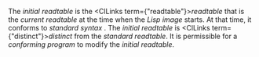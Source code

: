  



The *initial readtable* is the <ClLinks  term={"readtable"}><i>readtable</i></ClLinks> that is the *current readtable* at the time when the *Lisp image* starts. At that time, it conforms to *standard syntax* . The *initial readtable* is <ClLinks  term={"distinct"}><i>distinct</i></ClLinks> from the *standard readtable*. It is permissible for a *conforming program* to modify the *initial readtable*. 



